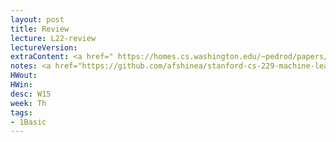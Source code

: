 ```yaml
---
layout: post
title: Review
lecture: L22-review
lectureVersion: 
extraContent: <a href=" https://homes.cs.washington.edu/~pedrod/papers/cacm12.pdf">A Few Useful Things to Know about Machine Learning.PDF</a>  
notes: <a href="https://github.com/afshinea/stanford-cs-229-machine-learning/tree/master/en">ML Cheatsheets </a>  
HWout: 
HWin: 
desc: W15
week: Th
tags:
- 1Basic
---
```


